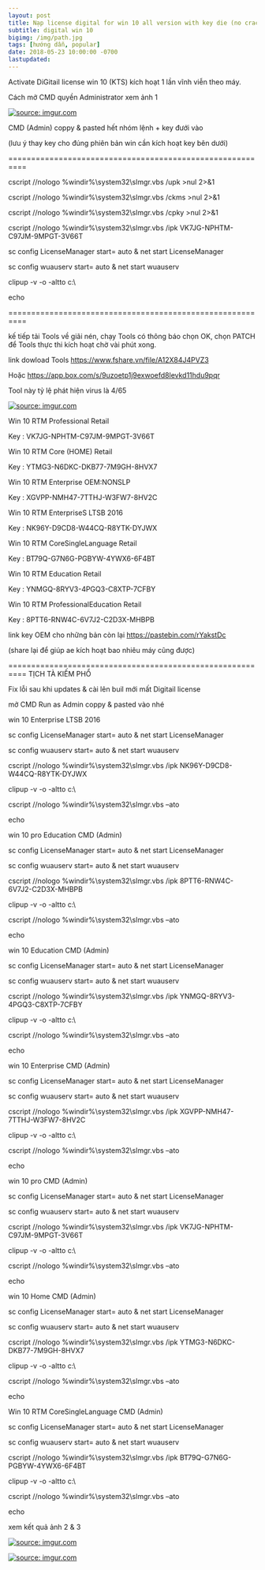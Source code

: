 ```yaml
---
layout: post
title: Nạp license digital for win 10 all version with key die (no crack)
subtitle: digital win 10
bigimg: /img/path.jpg
tags: [hướng dẫn, popular]
date: 2018-05-23 10:00:00 -0700
lastupdated: 
---
```


Activate DiGitail license win 10 (KTS) kích hoạt 1 lần vĩnh viễn theo máy.

Cách mở CMD quyền Administrator xem ảnh 1

<a href="https://imgur.com/dwsFncW"><img src="https://i.imgur.com/dwsFncW.jpg" title="source: imgur.com" /></a>

CMD (Admin) coppy & pasted hết nhóm lệnh + key đưới vào

(lưu ý thay key cho đúng phiên bản win cần kích hoạt key bên dưới)

==========================================================

cscript //nologo %windir%\system32\slmgr.vbs /upk >nul 2>&1

cscript //nologo %windir%\system32\slmgr.vbs /ckms >nul 2>&1

cscript //nologo %windir%\system32\slmgr.vbs /cpky >nul 2>&1

cscript //nologo %windir%\system32\slmgr.vbs /ipk VK7JG-NPHTM-C97JM-9MPGT-3V66T

sc config LicenseManager start= auto & net start LicenseManager

sc config wuauserv start= auto & net start wuauserv

clipup -v -o -altto c:\

echo

==========================================================

kế tiếp tải Tools về giãi nén, chạy Tools có thông báo chọn OK, chọn PATCH để Tools thực thi kích hoạt chờ vài phút xong.

link dowload Tools https://www.fshare.vn/file/A12X84J4PVZ3

Hoặc https://app.box.com/s/9uzoetp1j9exwoefd8levkd11hdu9pqr

Tool này tỷ lệ phát hiện virus là 4/65

<a href="https://imgur.com/9gPVv6y"><img src="https://i.imgur.com/9gPVv6y.png" title="source: imgur.com" /></a>

Win 10 RTM Professional Retail 

Key : VK7JG-NPHTM-C97JM-9MPGT-3V66T

Win 10 RTM Core (HOME) Retail 

Key : YTMG3-N6DKC-DKB77-7M9GH-8HVX7

Win 10 RTM Enterprise OEM:NONSLP 

Key : XGVPP-NMH47-7TTHJ-W3FW7-8HV2C

Win 10 RTM EnterpriseS LTSB 2016

Key : NK96Y-D9CD8-W44CQ-R8YTK-DYJWX

Win 10 RTM CoreSingleLanguage Retail

Key : BT79Q-G7N6G-PGBYW-4YWX6-6F4BT

Win 10 RTM Education Retail

Key : YNMGQ-8RYV3-4PGQ3-C8XTP-7CFBY

Win 10 RTM ProfessionalEducation Retail 

Key : 8PTT6-RNW4C-6V7J2-C2D3X-MHBPB

link key OEM cho những bản còn lại https://pastebin.com/rYakstDc

(share lại để giúp ae kích hoạt bao nhiêu máy cũng được)

==========================================================
TỊCH TÀ KIẾM PHỔ 

Fix lỗi sau khi updates & cài lên buil mới mất Digitail license

mở CMD Run as Admin coppy & pasted vào nhé

win 10 Enterprise LTSB 2016

sc config LicenseManager start= auto & net start LicenseManager

sc config wuauserv start= auto & net start wuauserv

cscript //nologo %windir%\system32\slmgr.vbs /ipk NK96Y-D9CD8-W44CQ-R8YTK-DYJWX 

clipup -v -o -altto c:\

cscript //nologo %windir%\system32\slmgr.vbs –ato

echo

win 10 pro Education CMD (Admin)

sc config LicenseManager start= auto & net start LicenseManager

sc config wuauserv start= auto & net start wuauserv

cscript //nologo %windir%\system32\slmgr.vbs /ipk 8PTT6-RNW4C-6V7J2-C2D3X-MHBPB

clipup -v -o -altto c:\

cscript //nologo %windir%\system32\slmgr.vbs –ato

echo

win 10 Education CMD (Admin)

sc config LicenseManager start= auto & net start LicenseManager

sc config wuauserv start= auto & net start wuauserv

cscript //nologo %windir%\system32\slmgr.vbs /ipk YNMGQ-8RYV3-4PGQ3-C8XTP-7CFBY

clipup -v -o -altto c:\

cscript //nologo %windir%\system32\slmgr.vbs –ato

echo

win 10 Enterprise CMD (Admin)

sc config LicenseManager start= auto & net start LicenseManager

sc config wuauserv start= auto & net start wuauserv

cscript //nologo %windir%\system32\slmgr.vbs /ipk XGVPP-NMH47-7TTHJ-W3FW7-8HV2C

clipup -v -o -altto c:\

cscript //nologo %windir%\system32\slmgr.vbs –ato

echo

win 10 pro CMD (Admin)

sc config LicenseManager start= auto & net start LicenseManager

sc config wuauserv start= auto & net start wuauserv

cscript //nologo %windir%\system32\slmgr.vbs /ipk VK7JG-NPHTM-C97JM-9MPGT-3V66T

clipup -v -o -altto c:\

cscript //nologo %windir%\system32\slmgr.vbs –ato

echo

win 10 Home CMD (Admin)

sc config LicenseManager start= auto & net start LicenseManager

sc config wuauserv start= auto & net start wuauserv

cscript //nologo %windir%\system32\slmgr.vbs /ipk YTMG3-N6DKC-DKB77-7M9GH-8HVX7

clipup -v -o -altto c:\

cscript //nologo %windir%\system32\slmgr.vbs –ato

echo

Win 10 RTM CoreSingleLanguage CMD (Admin)

sc config LicenseManager start= auto & net start LicenseManager

sc config wuauserv start= auto & net start wuauserv

cscript //nologo %windir%\system32\slmgr.vbs /ipk BT79Q-G7N6G-PGBYW-4YWX6-6F4BT

clipup -v -o -altto c:\

cscript //nologo %windir%\system32\slmgr.vbs –ato

echo

xem kết quả ảnh 2 & 3

<a href="https://imgur.com/AI70pxQ"><img src="https://i.imgur.com/AI70pxQ.jpg" title="source: imgur.com" /></a>

<a href="https://imgur.com/XTViA1G"><img src="https://i.imgur.com/XTViA1G.jpg" title="source: imgur.com" /></a>

<div id="fb-root"></div>
<script>(function(d, s, id) {
  var js, fjs = d.getElementsByTagName(s)[0];
  if (d.getElementById(id)) return;
  js = d.createElement(s); js.id = id;
  js.src = 'https://connect.facebook.net/vi_VN/sdk.js#xfbml=1&version=v2.12';
  fjs.parentNode.insertBefore(js, fjs);
}(document, 'script', 'facebook-jssdk'));</script>

<div class="fb-comments" data-href="https://github.com/tha1982/tha1982.github.io/edit/master/_posts/2018-05-23-license-digital-win10.md" data-numposts="5"></div>
